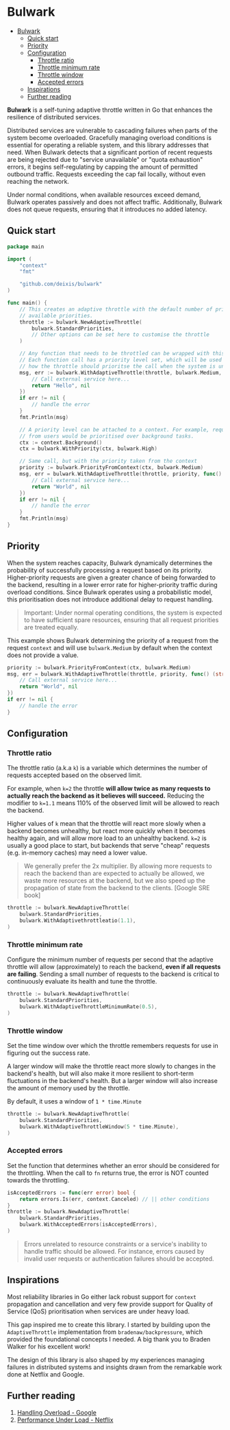 # Bulwark

- [Bulwark](#bulwark)
	- [Quick start](#quick-start)
	- [Priority](#priority)
	- [Configuration](#configuration)
		- [Throttle ratio](#throttle-ratio)
		- [Throttle minimum rate](#throttle-minimum-rate)
		- [Throttle window](#throttle-window)
		- [Accepted errors](#accepted-errors)
	- [Inspirations](#inspirations)
	- [Further reading](#further-reading)

**Bulwark** is a self-tuning adaptive throttle written in Go that enhances the resilience of distributed services.

Distributed services are vulnerable to cascading failures when parts of the system become overloaded. Gracefully managing overload conditions is essential for operating a reliable system, and this library addresses that need. When Bulwark detects that a significant portion of recent requests are being rejected due to "service unavailable" or "quota exhaustion" errors, it begins self-regulating by capping the amount of permitted outbound traffic. Requests exceeding the cap fail locally, without even reaching the network.

Under normal conditions, when available resources exceed demand, Bulwark operates passively and does not affect traffic. Additionally, Bulwark does not queue requests, ensuring that it introduces no added latency.

## Quick start

```go
package main

import (
	"context"
	"fmt"

	"github.com/deixis/bulwark"
)

func main() {
	// This creates an adaptive throttle with the default number of priorities
	// available priorities.
	throttle := bulwark.NewAdaptiveThrottle(
		bulwark.StandardPriorities,
		// Other options can be set here to customise the throttle
	)

	// Any function that needs to be throttled can be wrapped with this function.
	// Each function call has a priority level set, which will be used to determine
	// how the throttle should prioritse the call when the system is under load.
	msg, err := bulwark.WithAdaptiveThrottle(throttle, bulwark.Medium, func() (string, error) {
		// Call external service here...
		return "Hello", nil
	})
	if err != nil {
		// handle the error
	}
	fmt.Println(msg)

	// A priority level can be attached to a context. For example, requests coming
	// from users would be prioritised over background tasks.
	ctx := context.Background()
	ctx = bulwark.WithPriority(ctx, bulwark.High)

	// Same call, but with the priority taken from the context
	priority := bulwark.PriorityFromContext(ctx, bulwark.Medium)
	msg, err = bulwark.WithAdaptiveThrottle(throttle, priority, func() (string, error) {
		// Call external service here...
		return "World", nil
	})
	if err != nil {
		// handle the error
	}
	fmt.Println(msg)
}

```

## Priority

When the system reaches capacity, Bulwark dynamically determines the probability of successfully processing a request based on its priority. Higher-priority requests are given a greater chance of being forwarded to the backend, resulting in a lower error rate for higher-priority traffic during overload conditions. Since Bulwark operates using a probabilistic model, this prioritisation does not introduce additional delay to request handling.

> Important: Under normal operating conditions, the system is expected to have sufficient spare resources, ensuring that all request priorities are treated equally.

This example shows Bulwark determining the priority of a request from the request `context` and will use `bulwark.Medium` by default when the context does not provide a value.

```go
priority := bulwark.PriorityFromContext(ctx, bulwark.Medium)
msg, err = bulwark.WithAdaptiveThrottle(throttle, priority, func() (string, error) {
	// Call external service here...
	return "World", nil
})
if err != nil {
	// handle the error
}
```

## Configuration

### Throttle ratio

The throttle ratio (a.k.a `k`) is a variable which determines the number of requests accepted based on the observed limit.

For example, when `k=2` the throttle **will allow twice as many requests to actually reach the backend as it believes will succeed.** Reducing the modifier to `k=1.1` means 110% of the observed limit will be allowed to reach the backend.

Higher values of `k` mean that the throttle will react more slowly when a backend becomes unhealthy, but react more quickly when it becomes healthy again, and will allow more load to an unhealthy backend. `k=2` is usually a good place to start, but backends that serve "cheap" requests (e.g. in-memory caches) may need a lower value.

> We generally prefer the 2x multiplier. By allowing more requests to reach the backend than are expected to actually be allowed, we waste more resources at the backend, but we also speed up the propagation of state from the backend to the clients. [Google SRE book]

```go
throttle := bulwark.NewAdaptiveThrottle(
	bulwark.StandardPriorities,
	bulwark.WithAdaptivethrottleatio(1.1),
)
```

### Throttle minimum rate

Configure the minimum number of requests per second that the adaptive throttle will allow (approximately) to reach the backend, **even if all requests are failing**. Sending a small number of requests to the backend is critical to continuously evaluate its health and tune the throttle.

```go
throttle := bulwark.NewAdaptiveThrottle(
	bulwark.StandardPriorities,
	bulwark.WithAdaptiveThrottleMinimumRate(0.5),
)
```

### Throttle window

Set the time window over which the throttle remembers requests for use in figuring out the success rate.

A larger window will make the throttle react more slowly to changes in the backend's health, but will also make it more resilient to short-term fluctuations in the backend's health. But a larger window will also increase the amount of memory used by the throttle.

By default, it uses a window of `1 * time.Minute`

```go
throttle := bulwark.NewAdaptiveThrottle(
	bulwark.StandardPriorities,
	bulwark.WithAdaptiveThrottleWindow(5 * time.Minute),
)
```

### Accepted errors

Set the function that determines whether an error should be considered for the throttling. When the call to `fn` returns true, the error is NOT counted towards the throttling.

```go
isAcceptedErrors := func(err error) bool {
	return errors.Is(err, context.Canceled) // || other conditions
}
throttle := bulwark.NewAdaptiveThrottle(
	bulwark.StandardPriorities,
	bulwark.WithAcceptedErrors(isAcceptedErrors),
)
```

> Errors unrelated to resource constraints or a service's inability to handle traffic should be allowed. For instance, errors caused by invalid user requests or authentication failures should be accepted.

## Inspirations

Most reliability libraries in Go either lack robust support for `context` propagation and cancellation and very few provide support for Quality of Service (QoS) prioritisation when services are under heavy load.

This gap inspired me to create this library. I started by building upon the `AdaptiveThrottle` implementation from `bradenaw/backpressure`, which provided the foundational concepts I needed. A big thank you to Braden Walker for his excellent work!

The design of this library is also shaped by my experiences managing failures in distributed systems and insights drawn from the remarkable work done at Netflix and Google.

## Further reading

1. [Handling Overload - Google](https://sre.google/sre-book/handling-overload/)
2. [Performance Under Load - Netflix](https://netflixtechblog.medium.com/performance-under-load-3e6fa9a60581)